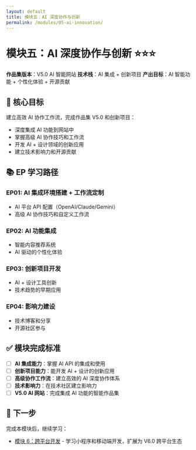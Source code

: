 ```yaml
---
layout: default
title: 模块五：AI 深度协作与创新
permalink: /modules/05-ai-innovation/
---
```


# 模块五：AI 深度协作与创新 ⭐⭐⭐

**作品集版本**：V5.0 AI 智能网站
**技术栈**：AI 集成 + 创新项目
**产出目标**：AI 智能功能 + 个性化体验 + 开源贡献

## 📖 核心目标

建立高效 AI 协作工作流，完成作品集 V5.0 和创新项目：
- 深度集成 AI 功能到网站中
- 掌握高级 AI 协作技巧和工作流
- 开发 AI + 设计领域的创新应用
- 建立技术影响力和开源贡献

## 📚 EP 学习路径

### EP01: AI 集成环境搭建 + 工作流定制
- AI 平台 API 配置（OpenAI/Claude/Gemini）
- 高级 AI 协作技巧和自定义工作流

### EP02: AI 功能集成
- 智能内容推荐系统
- AI 驱动的个性化体验

### EP03: 创新项目开发
- AI + 设计工具创新
- 技术趋势的早期应用

### EP04: 影响力建设
- 技术博客和分享
- 开源社区参与

## ✅ 模块完成标准

- [ ] **AI 集成能力**：掌握 AI API 的集成和使用
- [ ] **创新项目能力**：能开发 AI + 设计的创新应用
- [ ] **高级协作工作流**：建立高效的 AI 深度协作体系
- [ ] **技术影响力**：在技术社区建立影响力
- [ ] **V5.0 AI 网站**：完成集成 AI 功能的智能作品集

## 🎯 下一步

完成本模块后，继续学习：
- [模块 6：跨平台开发](/modules/06-cross-platform/) - 学习小程序和移动端开发，扩展为 V6.0 跨平台生态